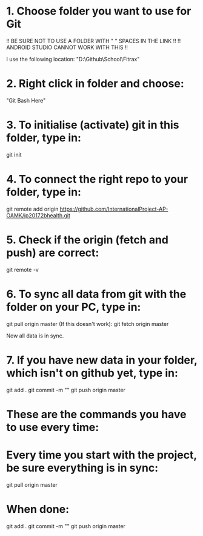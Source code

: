 # 1. Choose folder you want to use for Git

!! BE SURE NOT TO USE A FOLDER WITH " " SPACES IN THE LINK !!
!! ANDROID STUDIO CANNOT WORK WITH THIS !!

I use the following location:
"D:\Github\School\Fitrax"

# 2. Right click in folder and choose: 
"Git Bash Here"

# 3. To initialise (activate) git in this folder, type in:
git init

# 4. To connect the right repo to your folder, type in:
git remote add origin https://github.com/InternationalProject-AP-OAMK/ip20172bhealth.git

# 5. Check if the origin (fetch and push) are correct:
git remote -v

# 6. To sync all data from git with the folder on your PC, type in:
git pull origin master
(If this doesn't work):
git fetch origin master

Now all data is in sync.

# 7. If you have new data in your folder, which isn't on github yet, type in: 
git add .
git commit -m "<short description>"
git push origin master


# These are the commands you have to use every time:
# Every time you start with the project, be sure everything is in sync:
git pull origin master

# When done:
git add .
git commit -m "<short description>"
git push origin master
